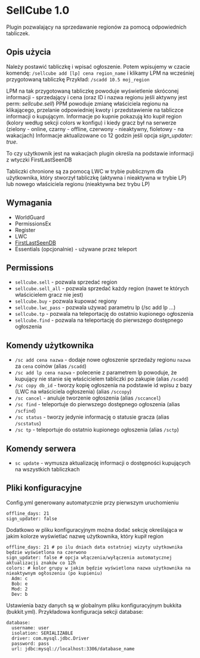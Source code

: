 SellCube 1.0
============
Plugin pozwalający na sprzedawanie regionów za pomocą odpowiednich tabliczek.

Opis użycia
-----------
Należy postawić tabliczkę i wpisać ogłoszenie.
Potem wpisujemy w czacie komendę: `/sellcube add [lp] cena region_name` i klikamy LPM na wcześniej przygotowaną tabliczkę
Przykład: `/scadd 10.5 moj_region`

LPM na tak przygotowaną tabliczkę powoduje wyświetlenie skróconej informacji - sprzedający i cena (oraz ID i nazwa regionu jeśli aktywny jest perm: _sellcube.sell_)
PPM powoduje zmianę właściciela regionu na klikającego, przelanie odpowiedniej kwoty i przedstawienie na tabliczce informacji o kupującym.
Informacje po kupnie pokazują kto kupił region (kolory według sekcji colors w konfigu) i kiedy gracz był na serwerze (zielony - online, czarny - offline, czerwony - nieaktywny, fioletowy - na wakacjach)
Informacje aktualizowane co 12 godzin jeśli opcja _sign_updater: true_.

To czy użytkownik jest na wakacjach plugin określa na podstawie informacji z wtyczki FirstLastSeenDB

Tabliczki chronione są za pomocą LWC w trybie publicznym dla użytkownika, który stworzył tabliczkę (aktywna i nieaktywna w trybie LP) lub nowego właściciela regionu (nieaktywna bez trybu LP)

Wymagania
---------
* WorldGuard
* PermissionsEx
* Register
* LWC
* [FirstLastSeenDB](https://github.com/blue-pl/FirstLastSeenDB/downloads)
* Essentials (opcjonalnie) - używane przez teleport

Permissions
-----------
* `sellcube.sell` - pozwala sprzedać region
* `sellcube.sell_all` - pozwala sprzedać każdy region (nawet te których właścicielem gracz nie jest)
* `sellcube.buy` - pozwala kupować regiony
* `sellcube.lwc_pass` - pozwala używać parametru lp (/sc add lp ...)
* `sellcube.tp` - pozwala na teleportację do ostatnio kupionego ogłoszenia
* `sellcube.find` - pozwala na teleportację do pierwszego dostępnego ogłoszenia

Komendy użytkownika
-------------------
* `/sc add cena nazwa` - dodaje nowe ogłoszenie sprzedaży regionu `nazwa` za `cena` coinów (alias `/scadd`)
* `/sc add lp cena nazwa` - polecenie z parametrem lp powoduje, że kupujący nie stanie się właścicielem tabliczki po zakupie (alias `/scadd`)
* `/sc copy db_id` - tworzy kopię ogłoszenia na podstawie id wpisu z bazy (LWC na właściciela ogłoszenia) (alias `/sccopy`)
* `/sc cancel` - anuluje tworzenie ogłoszenia (alias `/sccancel`)
* `/sc find` - teleportuje do pierwszego dostępnego ogłoszenia (alias `/scfind`)
* `/sc status` - tworzy jedynie informację o statusie gracza (alias `/scstatus`)
* `/sc tp` - teleportuje do ostatnio kupionego ogłoszenia (alias `/sctp`)

Komendy serwera
---------------
* `sc update` - wymusza aktualizację informacji o dostępności kupujących na wszystkich tabliczkach

Pliki konfiguracyjne
--------------------
Config.yml generowany automatycznie przy pierwszym uruchomieniu

    offline_days: 21
    sign_updater: false

Dodatkowo w pliku konfiguracyjnym można dodać sekcję określająca w jakim kolorze wyświetlać nazwę użytkownika, który kupił region

    offline_days: 21 # po ilu dniach data ostatniej wizyty użytkownika będzie wyświetlona na czerwono
    sign_updater: false # opcja włączenia/wyłączenia automatycznej aktualizacji znaków co 12h
    colors: # kolor grupy w jakim będzie wyświetlona nazwa użytkownika na nieaktywnym ogłoszeniu (po kupieniu)
      Adm: c
      Bob: e
      Mod: 2
      Dev: b

Ustawienia bazy danych są w globalnym pliku konfiguracyjnym bukkita (bukkit.yml).
Przykładowa konfiguracja sekcji database:

    database:
      username: user
      isolation: SERIALIZABLE
      driver: com.mysql.jdbc.Driver
      password: pass
      url: jdbc:mysql://localhost:3306/database_name